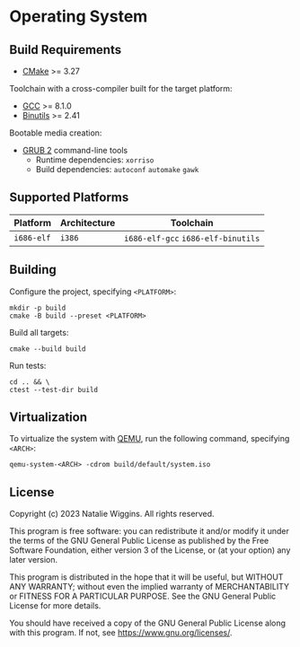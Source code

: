 # Operating System

## Build Requirements

- [CMake](https://cmake.org/) >= 3.27

Toolchain with a cross-compiler built for the target platform:
- [GCC](https://gcc.gnu.org/) >= 8.1.0
- [Binutils](https://www.gnu.org/software/binutils/) >= 2.41

Bootable media creation:
- [GRUB 2](https://git.savannah.gnu.org/git/grub.git) command-line tools
  - Runtime dependencies: `xorriso`
  - Build dependencies: `autoconf` `automake` `gawk`

## Supported Platforms

| Platform   | Architecture | Toolchain                          |
|------------|--------------|------------------------------------|
| `i686-elf` | `i386`       | `i686-elf-gcc` `i686-elf-binutils` |

## Building

Configure the project, specifying `<PLATFORM>`:
```shell
mkdir -p build
cmake -B build --preset <PLATFORM>
```

Build all targets:
```shell
cmake --build build
```

Run tests:
```shell
cd .. && \
ctest --test-dir build
```

## Virtualization

To virtualize the system with [QEMU](https://www.qemu.org/), run the following command, specifying `<ARCH>`:

```shell
qemu-system-<ARCH> -cdrom build/default/system.iso
```

## License

Copyright (c) 2023 Natalie Wiggins. All rights reserved.

This program is free software: you can redistribute it and/or modify it under
the terms of the GNU General Public License as published by the Free Software
Foundation, either version 3 of the License, or (at your option) any later
version.

This program is distributed in the hope that it will be useful, but WITHOUT ANY
WARRANTY; without even the implied warranty of MERCHANTABILITY or FITNESS FOR A
PARTICULAR PURPOSE. See the GNU General Public License for more details.

You should have received a copy of the GNU General Public License along with
this program. If not, see <https://www.gnu.org/licenses/>.
